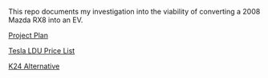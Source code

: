 This repo documents my investigation into the viability of converting a 2008 Mazda RX8 into an EV.


[Project Plan](/BlogArticles/ProjectPlan.md)

[Tesla LDU Price List](/BlogArticles/TeslaLDUSwapPriceList.md)

[K24 Alternative](/BlogArticles/K24SwapPriceList.md)


